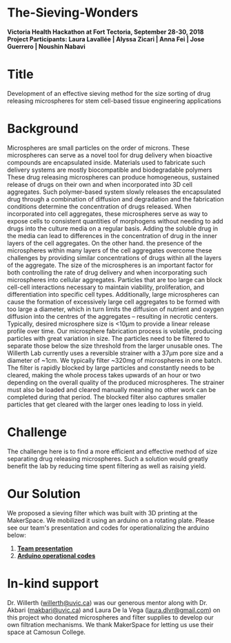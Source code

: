 # The-Sieving-Wonders 
**Victoria Health Hackathon at Fort Tectoria, September 28-30, 2018**   
**Project Participants: Laura Lavallée | Alyssa Zicari | Anna Fei | Jose Guerrero | Noushin Nabavi**     

# **Title**   
Development of an effective sieving method for the size sorting of drug releasing microspheres for stem cell-based tissue engineering applications

# **Background**    
Microspheres are small particles on the order of microns. These microspheres can serve as a novel tool for drug delivery when bioactive compounds are encapsulated inside. Materials used to fabricate such delivery systems are mostly biocompatible and biodegradable polymers These drug releasing microspheres can produce homogeneous, sustained release of drugs on their own and when incorporated into 3D cell aggregates. Such polymer-based system slowly releases the encapsulated drug
through a combination of diffusion and degradation and the fabrication conditions determine the concentration of drugs released. When incorporated into cell aggregates, these microspheres serve as way to expose cells to consistent quantities of morphogens without needing to add drugs into the culture media on a regular basis. Adding the soluble drug in the media can lead to differences in the concentration of drug in the inner layers of the cell aggregates. On the other hand. the presence of the microspheres within many layers of the cell aggregates overcome these challenges by providing similar concentrations of drugs within all the layers of the aggregate.
The size of the microspheres is an important factor for both controlling the rate of drug delivery and when incorporating such microspheres into cellular aggregates. Particles that are too large can block cell-cell interactions necessary to maintain viability, proliferation, and differentiation into specific cell types. Additionally, large microspheres can cause the formation of excessively large cell aggregates to be formed with too large a diameter, which in turn limits the diffusion of nutrient and oxygen diffusion into the centres of the aggregates – resulting in necrotic centers. Typically, desired microsphere size is <10μm to provide a linear release profile over time. Our microsphere fabrication process is volatile, producing particles with great variation in size. The particles need to be filtered to separate those below the size threshold from the larger unusable ones. The Willerth Lab currently uses a reversible strainer with a 37μm pore size and a diameter of ~1cm. We typically filter ~320mg of microspheres in one batch. The filter is rapidly blocked by large particles and constantly needs to be cleared, making the whole process takes upwards of an hour or two depending on the overall quality of the produced microspheres. The strainer must also be loaded and cleared manually meaning no other work can be completed during that period. The blocked filter also captures smaller particles that get cleared with the larger ones leading to loss in yield.

# **Challenge**    
The challenge here is to find a more efficient and effective method of size separating drug releasing microspheres. Such a solution would greatly benefit the lab by reducing time spent filtering as well as raising yield.

# **Our Solution**    
We proposed a sieving filter which was built with 3D printing at the MakerSpace. We mobilized it using an arduino on a rotating plate. Please see our team's presentation and codes for operationalizing the arduino below:  

1. [**Team presentation**](https://github.com/NoushinN/The-Sieving-Wonders/blob/master/Victoria_Health_Hackathon_2018.pdf)  
2. [**Arduino operational codes**](https://github.com/NoushinN/The-Sieving-Wonders/tree/master/Arduino)

# **In-kind support**    
Dr. Willerth (willerth@uvic.ca) was our generous mentor along with Dr. Akbari (makbari@uvic.ca) and Laura De la Vega (laura.dlvr@gmail.com) on this project who donated microspheres and filter supplies to develop our own filtration mechanisms. We thank MakerSpace for letting us use their space at Camosun College.


